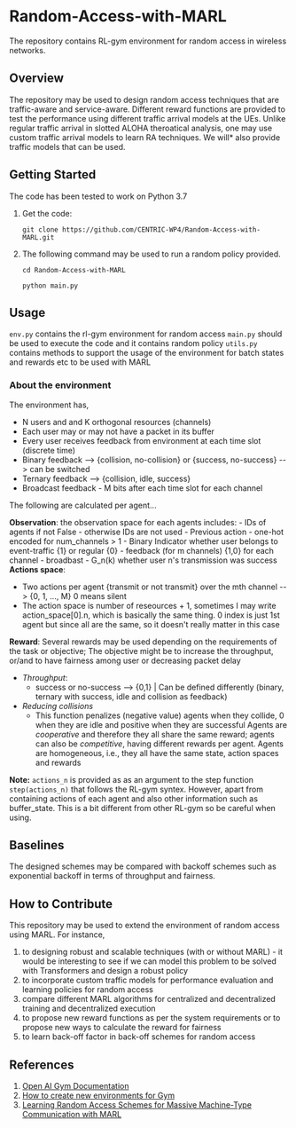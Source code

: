 # Random-Access-with-MARL
The repository contains RL-gym environment for random access in wireless networks. 

## Overview
The repository may be used to design random access techniques that are traffic-aware and service-aware. 
Different reward functions are provided to test the performance using different traffic arrival models at the UEs. 
Unlike regular traffic arrival in slotted ALOHA theroatical analysis, one may use custom traffic arrival models to learn RA techniques. We will* also provide traffic models that can be used.  

## Getting Started
The code has been tested to work on Python 3.7 

1. Get the code:
    ```
    git clone https://github.com/CENTRIC-WP4/Random-Access-with-MARL.git
    ```
3. The following command may be used to run a random policy provided. 
    ```
    cd Random-Access-with-MARL
    ```
    ```
   python main.py
    ```
## Usage

`env.py` contains the rl-gym environment for random access
`main.py` should be used to execute the code and it contains random policy
`utils.py` contains methods to support the usage of the environment for batch states and rewards etc to be used with MARL
### About the environment

The environment has,

- N users and and K orthogonal resources (channels)
- Each user may or may not have a packet in its buffer
- Every user receives feedback from environment at each time slot (discrete time)
- Binary feedback --> {collision, no-collision} or {success, no-success} --> can be switched
- Ternary feedback --> {collision, idle, success}
- Broadcast feedback - M bits after each time slot for each channel

The following are calculated per agent...
    
**Observation**:
the observation space for each agents includes: 
    - IDs of agents if not False - otherwise IDs are not used
    - Previous action - one-hot encoded for num_channels > 1
    - Binary Indicator whether user belongs to event-traffic {1} or regular {0}
    - feedback (for m channels) {1,0} for each channel - broadbast
    - G_n(k) whether user n's transmission was success
**Actions space**:
- Two actions per agent {transmit or not transmit} over the mth channel --> {0, 1, ..., M}
0 means silent
- The action space is number of reseources + 1, sometimes I may write action_space[0].n, which is basically the same thing. 0 index is just 1st agent but since all are the same, so it doesn't really matter in this case
        
**Reward**:
Several rewards may be used depending on the requirements of the task or objective; 
The objective might be to increase the throughput, or/and to have fairness among user or decreasing packet delay
- *Throughput*:
    - success or no-success --> {0,1} | Can be defined differently (binary, ternary with success, idle and collision as feedback)
- *Reducing collisions*
    - This function penalizes (negative value) agents when they collide, 0 when they are idle and positive when they are successful
Agents are *cooperative* and therefore they all share the same reward; agents can also be *competitive*, having different rewards per agent. 
Agents are homogeneous, i.e., they all have the same state, action spaces and rewards

**Note:** `actions_n` is provided as  as an argument to the step function `step(actions_n)` that follows the RL-gym syntex. However, apart from containing actions of each agent and also other information such as buffer_state. This is a bit different from other RL-gym so be careful when using.

## Baselines
The designed schemes may be compared with backoff schemes such as exponential backoff in terms of throughput and fairness.

## How to Contribute
This repository may be used to extend the environment of random access using MARL. For instance,
1. to designing robust and scalable techniques (with or without MARL) - it would be interesting to see if we can model this problem to be solved with Transformers and design a robust policy
2. to incorporate custom traffic models for performance evaluation and learning policies for random access
3. compare different MARL algorithms for centralized and decentralized training and decentralized execution
4. to propose new reward functions as per the system requirements or to propose new ways to calculate the reward for fairness
5. to learn back-off factor in back-off schemes for random access

## References
1. [Open AI Gym Documentation](http://gym.openai.com/docs/)
2. [How to create new environments for Gym](https://github.com/openai/gym/blob/master/docs/creating-environments.md)
3. [Learning Random Access Schemes for Massive Machine-Type Communication with MARL
](https://arxiv.org/abs/2302.07837)
